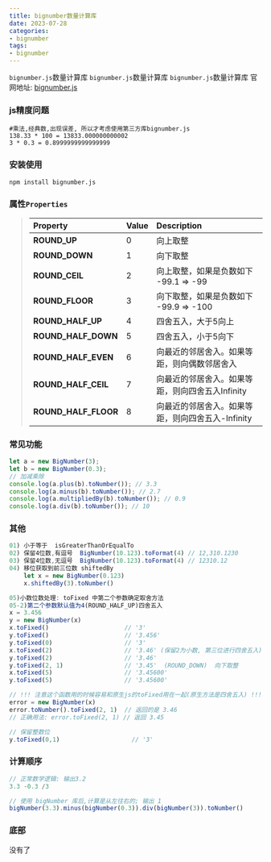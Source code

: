 ```yaml
---
title: bignumber数量计算库
date: 2023-07-28
categories: 
- bignumber
tags:
- bignumber
---
```

`bignumber.js`数量计算库
`bignumber.js`数量计算库
`bignumber.js`数量计算库
官网地址: [bignumber.js](https://mikemcl.github.io/bignumber.js/ "bignumber.js")



<!-- more -->

### js精度问题

```wiki
#乘法,经典数,出现误差, 所以才考虑使用第三方库bignumber.js
138.33 * 100 = 13833.000000000002
3 * 0.3 = 0.8999999999999999
```



### 安装使用

```bash
npm install bignumber.js
```

### 属性`Properties`

> | Property             | Value | Description                                       |
> | :------------------- | :---- | :------------------------------------------------ |
> | **ROUND_UP**         | 0     | 向上取整                                          |
> | **ROUND_DOWN**       | 1     | 向下取整                                          |
> | **ROUND_CEIL**       | 2     | 向上取整，如果是负数如下 -99.1 => -99             |
> | **ROUND_FLOOR**      | 3     | 向下取整，如果是负数如下 -99.9 => -100            |
> | **ROUND_HALF_UP**    | 4     | 四舍五入，大于5向上                               |
> | **ROUND_HALF_DOWN**  | 5     | 四舍五入，小于5向下                               |
> | **ROUND_HALF_EVEN**  | 6     | 向最近的邻居舍入。如果等距，则向偶数邻居舍入      |
> | **ROUND_HALF_CEIL**  | 7     | 向最近的邻居舍入。如果等距，则向四舍五入Infinity  |
> | **ROUND_HALF_FLOOR** | 8     | 向最近的邻居舍入。如果等距，则向四舍五入-Infinity |

### 常见功能

```js
let a = new BigNumber(3);
let b = new BigNumber(0.3);
// 加减乘除
console.log(a.plus(b).toNumber()); // 3.3
console.log(a.minus(b).toNumber()); // 2.7
console.log(a.multipliedBy(b).toNumber()); // 0.9
console.log(a.div(b).toNumber()); // 10

```

### 其他

```js
01) 小于等于  isGreaterThanOrEqualTo
02) 保留4位数,有逗号  BigNumber(10.123).toFormat(4) // 12,310.1230
03) 保留4位数,无逗号  BigNumber(10.123).toFormat(4) // 12310.12
04) 移位获取到前三位数 shiftedBy
    let x = new BigNumber(0.123)
    x.shiftedBy(3).toNumber()

05)小数位数处理: toFixed 中第二个参数确定取舍方法
05-2)第二个参数默认值为4(ROUND_HALF_UP)四舍五入
x = 3.456
y = new BigNumber(x)
x.toFixed()                     // '3'
y.toFixed()                     // '3.456'
y.toFixed(0)                    // '3'
x.toFixed(2)                    // '3.46' (保留2为小数, 第三位进行四舍五入)
y.toFixed(2)                    // '3.46'
y.toFixed(2, 1)                 // '3.45'  (ROUND_DOWN)  向下取整
x.toFixed(5)                    // '3.45600'
y.toFixed(5)                    // '3.45600'

// !!! 注意这个函数用的时候容易和原生js的toFixed用在一起(原生方法是四舍五入) !!!
error = new BigNumber(x)
error.toNumber().toFixed(2, 1)  // 返回的是 3.46
// 正确用法: error.toFixed(2, 1) // 返回 3.45

// 保留整数位
y.toFixed(0,1)                    // '3'
```

### 计算顺序

```js
// 正常数学逻辑: 输出3.2
3.3 -0.3 /3

// 使用 bigNumber 库后,计算是从左往右的; 输出 1
bigNumber(3.3).minus(bigNumber(0.3)).div(bigNumber(3)).toNumber()
```



### 底部

没有了























